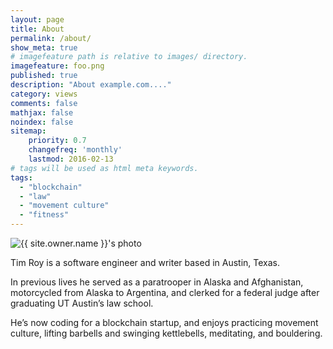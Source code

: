 ```yaml
---
layout: page
title: About
permalink: /about/
show_meta: true
# imagefeature path is relative to images/ directory.
imagefeature: foo.png
published: true
description: "About example.com...."
category: views
comments: false
mathjax: false
noindex: false
sitemap:
    priority: 0.7
    changefreq: 'monthly'
    lastmod: 2016-02-13
# tags will be used as html meta keywords.    
tags:
  - "blockchain"
  - "law"
  - "movement culture"
  - "fitness"
---
```


<div class="post-author text-center">                       
            <img src="{{ site.urlimg }}{{ site.owner.avatar }}" alt="{{ site.owner.name }}'s photo" itemprop="image" class="post-avatar img-circle img-responsive"/> 
<span class="social-icons" style="padding-top: 10px; padding-bottom: 1px;">
</span>
</div>

Tim Roy is a software engineer and writer based in Austin, Texas. 

In previous lives he served as a paratrooper in Alaska and Afghanistan, motorcycled from Alaska to Argentina, and clerked for a federal judge after graduating UT Austin’s law school. 

He’s now coding for a blockchain startup, and enjoys practicing movement culture, lifting barbells and swinging kettlebells, meditating, and bouldering.
